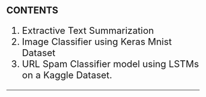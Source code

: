 # <font size = 5> <b> CONTENTS </b>
1. Extractive Text Summarization
2. Image Classifier using Keras Mnist Dataset
3. URL Spam Classifier model using LSTMs on a Kaggle Dataset.
----
